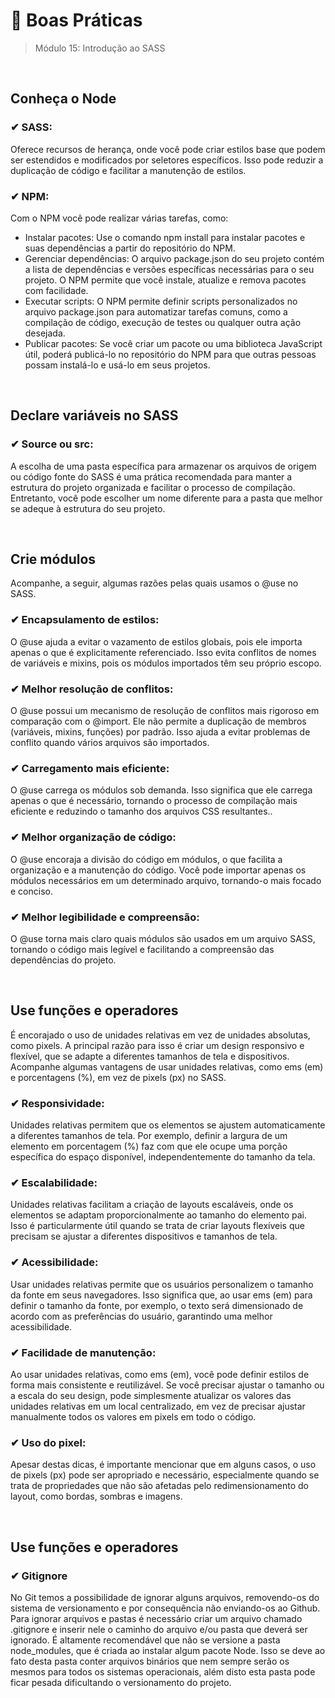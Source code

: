 # 📌 Boas Práticas
> Módulo 15: Introdução ao SASS

<br>

## Conheça o Node
### ✔ SASS: 
Oferece recursos de herança, onde você pode criar estilos base que podem ser estendidos e modificados por seletores específicos. Isso pode reduzir a duplicação de código e facilitar a manutenção de estilos.

### ✔ NPM: 
Com o NPM você pode realizar várias tarefas, como: 
- Instalar pacotes: Use o comando npm install para instalar pacotes e suas dependências a partir do repositório do NPM. 
- Gerenciar dependências: O arquivo package.json do seu projeto contém a lista de dependências e versões específicas necessárias para o seu projeto. O NPM permite que você instale, atualize e remova pacotes com facilidade. 
- Executar scripts: O NPM permite definir scripts personalizados no arquivo package.json para automatizar tarefas comuns, como a compilação de código, execução de testes ou qualquer outra ação desejada.
- Publicar pacotes: Se você criar um pacote ou uma biblioteca JavaScript útil, poderá publicá-lo no repositório do NPM para que outras pessoas possam instalá-lo e usá-lo em seus projetos.

<br>

## Declare variáveis no SASS
### ✔ Source ou src: 
A escolha de uma pasta específica para armazenar os arquivos de origem ou código fonte do SASS é uma prática recomendada para manter a estrutura do projeto organizada e facilitar o processo de compilação. Entretanto, você pode escolher um nome diferente para a pasta que melhor se adeque à estrutura do seu projeto. 

<br>

## Crie módulos
Acompanhe, a seguir, algumas razões pelas quais usamos o @use no SASS.

### ✔ Encapsulamento de estilos: 
O @use ajuda a evitar o vazamento de estilos globais, pois ele importa apenas o que é explicitamente referenciado. Isso evita conflitos de nomes de variáveis e mixins, pois os módulos importados têm seu próprio escopo.

### ✔ Melhor resolução de conflitos: 
O @use possui um mecanismo de resolução de conflitos mais rigoroso em comparação com o @import. Ele não permite a duplicação de membros (variáveis, mixins, funções) por padrão. Isso ajuda a evitar problemas de conflito quando vários arquivos são importados.

### ✔ Carregamento mais eficiente: 
O @use carrega os módulos sob demanda. Isso significa que ele carrega apenas o que é necessário, tornando o processo de compilação mais eficiente e reduzindo o tamanho dos arquivos CSS resultantes..

### ✔ Melhor organização de código: 
O @use encoraja a divisão do código em módulos, o que facilita a organização e a manutenção do código. Você pode importar apenas os módulos necessários em um determinado arquivo, tornando-o mais focado e conciso.

### ✔ Melhor legibilidade e compreensão: 
O @use torna mais claro quais módulos são usados em um arquivo SASS, tornando o código mais legível e facilitando a compreensão das dependências do projeto.

<br>

## Use funções e operadores 
É encorajado o uso de unidades relativas em vez de unidades absolutas, como pixels. A principal razão para isso é criar um design responsivo e flexível, que se adapte a diferentes tamanhos de tela e dispositivos. Acompanhe algumas vantagens de usar unidades relativas, como ems (em) e porcentagens (%), em vez de pixels (px) no SASS.

### ✔ Responsividade: 
Unidades relativas permitem que os elementos se ajustem automaticamente a diferentes tamanhos de tela. Por exemplo, definir a largura de um elemento em porcentagem (%) faz com que ele ocupe uma porção específica do espaço disponível, independentemente do tamanho da tela.

### ✔ Escalabilidade: 
Unidades relativas facilitam a criação de layouts escaláveis, onde os elementos se adaptam proporcionalmente ao tamanho do elemento pai. Isso é particularmente útil quando se trata de criar layouts flexíveis que precisam se ajustar a diferentes dispositivos e tamanhos de tela.

### ✔ Acessibilidade: 
Usar unidades relativas permite que os usuários personalizem o tamanho da fonte em seus navegadores. Isso significa que, ao usar ems (em) para definir o tamanho da fonte, por exemplo, o texto será dimensionado de acordo com as preferências do usuário, garantindo uma melhor acessibilidade.

### ✔ Facilidade de manutenção: 
Ao usar unidades relativas, como ems (em), você pode definir estilos de forma mais consistente e reutilizável. Se você precisar ajustar o tamanho ou a escala do seu design, pode simplesmente atualizar os valores das unidades relativas em um local centralizado, em vez de precisar ajustar manualmente todos os valores em pixels em todo o código.

### ✔ Uso do pixel: 
Apesar destas dicas, é importante mencionar que em alguns casos, o uso de pixels (px) pode ser apropriado e necessário, especialmente quando se trata de propriedades que não são afetadas pelo redimensionamento do layout, como bordas, sombras e imagens.

<br>

## Use funções e operadores
### ✔ Gitignore 
No Git temos a possibilidade de ignorar alguns arquivos, removendo-os do sistema de versionamento e por consequência não enviando-os ao Github. Para ignorar arquivos e pastas é necessário criar um arquivo chamado .gitignore e inserir nele o caminho do arquivo e/ou pasta que deverá ser ignorado. É altamente recomendável que não se versione a pasta node_modules, que é criada ao instalar algum pacote Node. Isso se deve ao fato desta pasta conter arquivos binários que nem sempre serão os mesmos para todos os sistemas operacionais, além disto esta pasta pode ficar pesada dificultando o versionamento do projeto.
